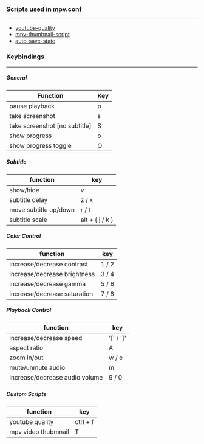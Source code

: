 ### Scripts used in mpv.conf
---

- [youtube-quality](https://github.com/jgreco/mpv-youtube-quality)
- [mpv-thumbnail-script](https://github.com/marzzzello/mpv_thumbnail_script)
- [auto-save-state](https://github.com/AN3223/dotfiles/blob/master/.config/mpv/scripts/auto-save-state.lua)


### Keybindings
---

##### General 

| Function | Key |
|----------|-----|
| pause playback | p |
| take screenshot | s |
| take screenshot [no subtitle] | S |
| show progress | o |
| show progress toggle | O |
##### Subtitle

| function | key |
|----------|-----|
| show/hide | v |
| subtitle delay | z / x |
| move subtitle up/down | r / t |
| subtitle scale | alt + { j / k } |

##### Color Control

| function | key |
|----------|-----|
| increase/decrease contrast | 1 / 2 |
| increase/decrease brightness | 3 / 4 |
| increase/decrease gamma  | 5 / 6 |
| increase/decrease saturation | 7 / 8 |


##### Playback Control

| function | key |
|----------|-----|
| increase/decrease speed | '[' / ']' |
| aspect ratio | A |
| zoom in/out | w / e |
| mute/unmute audio | m |
| increase/decrease audio volume | 9 / 0 |

##### Custom Scripts

| function | key |
|----------|-----|
| youtube quality | ctrl + f |
| mpv video thubmnail | T |



